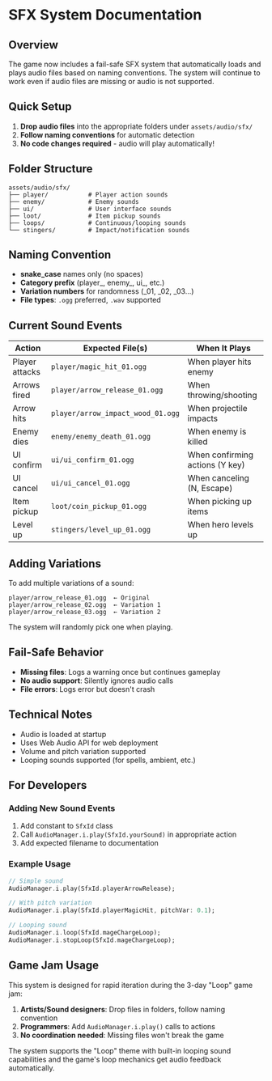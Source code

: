 # SFX System Documentation

## Overview

The game now includes a fail-safe SFX system that automatically loads and plays audio files based on naming conventions. The system will continue to work even if audio files are missing or audio is not supported.

## Quick Setup

1. **Drop audio files** into the appropriate folders under `assets/audio/sfx/`
2. **Follow naming conventions** for automatic detection
3. **No code changes required** - audio will play automatically!

## Folder Structure

```
assets/audio/sfx/
├── player/           # Player action sounds
├── enemy/            # Enemy sounds  
├── ui/               # User interface sounds
├── loot/             # Item pickup sounds
├── loops/            # Continuous/looping sounds
└── stingers/         # Impact/notification sounds
```

## Naming Convention

- **snake_case** names only (no spaces)
- **Category prefix** (player_, enemy_, ui_, etc.)
- **Variation numbers** for randomness (_01, _02, _03...)
- **File types**: `.ogg` preferred, `.wav` supported

## Current Sound Events

| Action | Expected File(s) | When It Plays |
|--------|------------------|---------------|
| Player attacks | `player/magic_hit_01.ogg` | When player hits enemy |
| Arrows fired | `player/arrow_release_01.ogg` | When throwing/shooting |
| Arrow hits | `player/arrow_impact_wood_01.ogg` | When projectile impacts |
| Enemy dies | `enemy/enemy_death_01.ogg` | When enemy is killed |
| UI confirm | `ui/ui_confirm_01.ogg` | When confirming actions (Y key) |
| UI cancel | `ui/ui_cancel_01.ogg` | When canceling (N, Escape) |
| Item pickup | `loot/coin_pickup_01.ogg` | When picking up items |
| Level up | `stingers/level_up_01.ogg` | When hero levels up |

## Adding Variations

To add multiple variations of a sound:
```
player/arrow_release_01.ogg  ← Original
player/arrow_release_02.ogg  ← Variation 1  
player/arrow_release_03.ogg  ← Variation 2
```

The system will randomly pick one when playing.

## Fail-Safe Behavior

- **Missing files**: Logs a warning once but continues gameplay
- **No audio support**: Silently ignores audio calls
- **File errors**: Logs error but doesn't crash

## Technical Notes

- Audio is loaded at startup
- Uses Web Audio API for web deployment
- Volume and pitch variation supported
- Looping sounds supported (for spells, ambient, etc.)

## For Developers

### Adding New Sound Events

1. Add constant to `SfxId` class
2. Call `AudioManager.i.play(SfxId.yourSound)` in appropriate action
3. Add expected filename to documentation

### Example Usage

```dart
// Simple sound
AudioManager.i.play(SfxId.playerArrowRelease);

// With pitch variation
AudioManager.i.play(SfxId.playerMagicHit, pitchVar: 0.1);

// Looping sound
AudioManager.i.loop(SfxId.mageChargeLoop);
AudioManager.i.stopLoop(SfxId.mageChargeLoop);
```

## Game Jam Usage

This system is designed for rapid iteration during the 3-day "Loop" game jam:

1. **Artists/Sound designers**: Drop files in folders, follow naming convention
2. **Programmers**: Add `AudioManager.i.play()` calls to actions  
3. **No coordination needed**: Missing files won't break the game

The system supports the "Loop" theme with built-in looping sound capabilities and the game's loop mechanics get audio feedback automatically.
